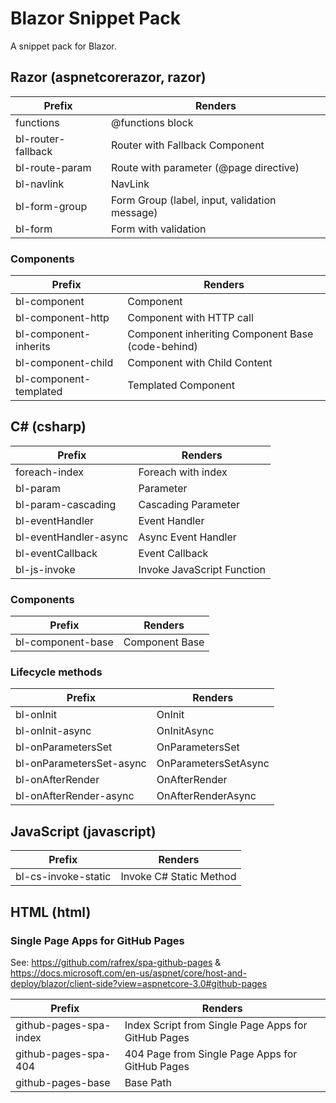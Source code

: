 # Blazor Snippet Pack

A snippet pack for Blazor.


## Razor (aspnetcorerazor, razor)

| Prefix             | Renders                                        |
|--------------------|------------------------------------------------|
| functions          | @functions block                               |
| bl-router-fallback | Router with Fallback Component                 |
| bl-route-param     | Route with parameter (@page directive) |
| bl-navlink         | NavLink                                        |
| bl-form-group      | Form Group (label, input, validation message)  |
| bl-form            | Form with validation                           |

### Components

| Prefix                 | Renders                                                        |
|------------------------|----------------------------------------------------------------|
| bl-component           | Component                                                      |
| bl-component-http      | Component with HTTP call                                       |
| bl-component-inherits  | Component inheriting Component Base (code-behind)              |
| bl-component-child     | Component with Child Content                                   |
| bl-component-templated | Templated Component                                            |


## C# (csharp)

| Prefix                | Renders                     |
|-----------------------|-----------------------------|
| foreach-index         | Foreach with index          |
| bl-param              | Parameter                   |
| bl-param-cascading    | Cascading Parameter         |
| bl-eventHandler       | Event Handler               |
| bl-eventHandler-async | Async Event Handler         |
| bl-eventCallback      | Event Callback              |
| bl-js-invoke          | Invoke JavaScript Function  |

### Components

| Prefix            | Renders        |
|-------------------|----------------|
| bl-component-base | Component Base |

### Lifecycle methods

| Prefix                   | Renders              |
|--------------------------|----------------------|
| bl-onInit                | OnInit               |
| bl-onInit-async          | OnInitAsync          |
| bl-onParametersSet       | OnParametersSet      |
| bl-onParametersSet-async | OnParametersSetAsync |
| bl-onAfterRender         | OnAfterRender        |
| bl-onAfterRender-async   | OnAfterRenderAsync   |


## JavaScript (javascript)

| Prefix                      | Renders                     |
|-----------------------------|-----------------------------|
| bl-cs-invoke-static         | Invoke C# Static Method     |


## HTML (html)

### Single Page Apps for GitHub Pages

See: https://github.com/rafrex/spa-github-pages & https://docs.microsoft.com/en-us/aspnet/core/host-and-deploy/blazor/client-side?view=aspnetcore-3.0#github-pages

| Prefix                 | Renders                                               |
|------------------------|-------------------------------------------------------|
| github-pages-spa-index | Index Script from Single Page Apps for GitHub Pages   |
| github-pages-spa-404   | 404 Page from Single Page Apps for GitHub Pages       |
| github-pages-base      | Base Path                                             |